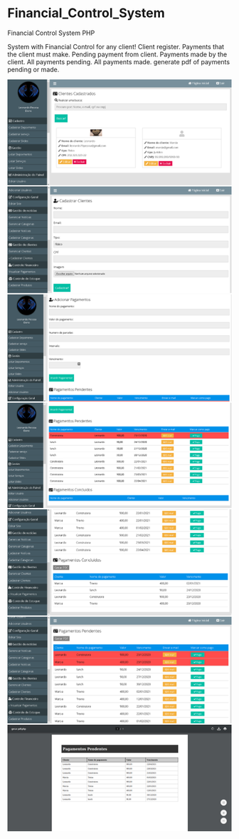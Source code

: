 # Financial_Control_System
 Financial Control System PHP
 
  System with Financial Control for any client!
  Client register.
  Payments that the client must make.
  Pending payment from client.
  Payments made by the client.
  All payments pending.
  All payments made.
  generate pdf of payments pending or made.

  ![Preview-Screens](https://github.com/LeonardoPess/Financial_Control_System/blob/main/clientes.png)
  ![Preview-Screens](https://github.com/LeonardoPess/Financial_Control_System/blob/main/cadastrar_clientes.png)
  ![Preview-Screens](https://github.com/LeonardoPess/Financial_Control_System/blob/main/adicionar_pagamentos.png)
  ![Preview-Screens](https://github.com/LeonardoPess/Financial_Control_System/blob/main/pagamentos_cliente.png)
  ![Preview-Screens](https://github.com/LeonardoPess/Financial_Control_System/blob/main/pagamentos_concluidos.png)
  ![Preview-Screens](https://github.com/LeonardoPess/Financial_Control_System/blob/main/pagamentos_pendentes.png)
  ![Preview-Screens](https://github.com/LeonardoPess/Financial_Control_System/blob/main/pdf.png)
